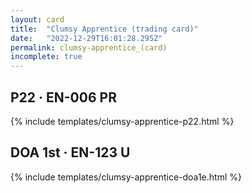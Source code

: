 ```yaml
---
layout: card
title:  "Clumsy Apprentice (trading card)"
date:   "2022-12-29T16:01:28.295Z"
permalink: clumsy-apprentice_(card)
incomplete: true
---
```


## P22 &middot; EN-006 PR

{% include templates/clumsy-apprentice-p22.html %}


## DOA 1st &middot; EN-123 U

{% include templates/clumsy-apprentice-doa1e.html %}

